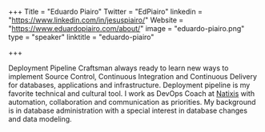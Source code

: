+++
Title = "Eduardo Piairo"
Twitter = "EdPiairo"
linkedin = "https://www.linkedin.com/in/jesuspiairo/"
Website = "https://www.eduardopiairo.com/about/"
image = "eduardo-piairo.png"
type = "speaker"
linktitle = "eduardo-piairo"

+++

Deployment Pipeline Craftsman always ready to learn new ways to implement Source Control, Continuous Integration and Continuous Delivery for databases, applications and infrastructure. Deployment pipeline is my favorite technical and cultural tool. I work as DevOps Coach at [Natixis](https://www.natixis.com/natixis/jcms) with automation, collaboration and communication as priorities. My background is in database administration with a special interest in database changes and data modeling.
